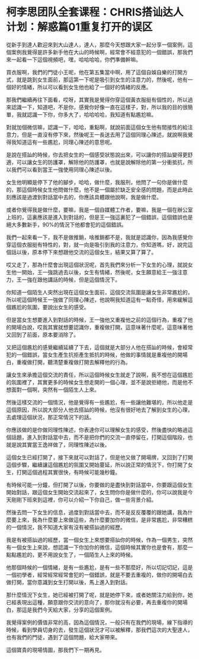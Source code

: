 # 柯李思团队全套课程：CHRIS搭讪达人计划：解惑篇01重复打开的误区

從新手到達人歡迎來到大山達人，達人，那麼今天想跟大家一起分享一個案例，這個案例我覺得是許多新手他在大山的時候啊，經常會不經意犯的一個錯誤，那我們來一起看一下這個視頻吧，嘿，哈哈哈哈，你們準備幹嘛。

買衣服啊，我們的門徒小王呢，他在第五集當中啊，用了這個自娛自樂的打開方式，就是跳到女生面前，那這第一下呢是吸引到女生的注意力的，然後呢，他有一個好的情緒，所以可以看到女生他也給了一個好的情緒的反應。

那我們繼續再往下面看，哎呀，其實我是覺得你穿這個黃衣服挺有個性的，所以過來認識一下，知道吧，不是你，感覺你好像一直在這樣子，對，所以我的目的很簡單，我就認識一下你，你多大了，哈哈哈哈，我知道有點尷尬嘛。

對就加個微信嘛，認識一下，哈哈，重點啊，就說前面這個女生他有間接性的給注意力，但是一直沒有停下來，然後呢王一長送去用了這個同理心陳述，就說啊我覺得我知道這有一些尷尬，同理心陳述的意思呢。

是說在搭訕的時候，你去把女生的一個感受狀態說出來，可以讓你的搭訕變得更舒適，可以讓女生的防護罩，解除他的防護罩，也就是說解除他的第一分衝抵抗，所以我們可以看到當王一強使用同理心陳述以後。

女生他明顯是停下了他的腳步，哈哈，做什麼，我服刑，他問了一句你是做什麼的，那這個時候女生他問做什麼，他不是一個屬於缺乏安全感的問題，而是此時此刻應該是過渡到對話當中去的，你應該具體跟他說啊，我是做什麼。

或者你覺得我是做什麼，要嘛，我是一個自媒體工作者，要嘛，我是一個在辦公室上班的，這裏應該是進入到對話的，但是王一強這裏犯了一個錯誤，這個錯誤也是絕大多數新手，90%的情況下他都會犯的這個錯誤。

我們一起來看一下，我不是做推銷，啥推銷都不是，我就是認識你，因為我感覺你穿這個衣服挺有特性的，對，就一向是吸引到我的注意力，你知道嗎，好，說完這個話以後，原本停下來想跟他交流的這個女生，結果又算了算了。

哎又走了，那為什麼會出現這個狀況呢，首先我們來分析一下女生的心理，就說女生他一開始，王一強跳過去以後，女生有情緒，然後呢，女生願意給王一強注意力，王一強在跟他講話的時候，但是這個情況下。

你知道一個陌生人突然出現在這個女生面前，這個交流氛圍是讓女生非常尷尬的，所以呢這個時候王一強做了同理心陳述，他說啊我知道這有一點奇怪，用來緩解這個尷尬的氛圍，要說出女生的感受。

但是當女生想要進入到對話的時候，王一強他又重複他之前的這個行為，重複了他的開場白說，哎我其實就想要認識你，重複做打開，這意味著什麼呢，這意味著他又回到了前面，原本要消除了。

又把這個尷尬的感覺繼續延續了下去，這個就是大部分人他在搭訕的時候，會經常犯的一個錯誤，當女生產生抗拒產生抵抗的時候，他做的事情就是重複他的開場白，重複做打開，聽清楚重複做打開去解釋他的行為。

讓女生來承擔這個交流的責任，所以這個時候女生就走了說啊，我不想在這個尷尬的氛圍裡了，其實更多的時候女生想走開的一個心理，並不是說拒絕他，而是他不想面對一個啊，突然有一個陌生人上來。

然後這樣交流的一個情況，他是覺得有一些尷尬，有一些讓他難堪的，所以他走是這個原因，所以說大部分人他去搭訕的時候，他沒有很好地去了解到女生的心理，去處理這個狀況，那正常情況下的話。

你應該做的是你做同理性陳述，你表達你可以理解女生的感受，然後盡快的略過這個話題，進入到對話當中去，而不是把你們的交流一直停留在，打開這個階段，也就是說其實當王逸祥做了，同理性陳述以後。

這個女生已經打開了，接下來就可以對話了，但是他又做了開場牌，又回到了打開這個步驟，繼續讓這個尷尬的氛圍又開始蔓延，所以說正常的情況下，你打開了女生，打開這個過程其實很快，有時候可能幾秒鐘。

有時候可能一分鐘，但打開了以後，你要做的是盡快到對話當中，你要跟這個女生開始對話，跟這個女生開始交流起來了，女生問你你是做什麼的，你可以說我是今天剛剛下班來到這裡，你可以介紹一下你自己，做一些背景介紹。

然後去問一下女生的信息，過度到對話當中去，而不是反反覆覆的跟她講，我為什麼要上來，我為什麼要上來做這些，為什麼要加你的微信，是非常尷尬，非常糟糕的一個情況，我不知道大家有沒有被搭訕過的經歷。

我是有被搭訕過的經歷，當一個女生上來想要搭訕你的時候，作為一個男生，突然有一個女生上來說，想認識一下你加你的微信，這個時候其實你也是會有，那麼一點點尷尬的，更不用說女生了，一個陌生人上來的時候。

他那個時候的一個情緒，是有一些尷尬，是有一些不那麼好，所以切記切記，這是一個初學者，經常經常經常會犯的一個錯誤，就是不要去重複的，做你的開場白去做打開，當你意識到女生打開以後，馬上進入到對話。

那什麼情況下女生，她已經被打開了呢，就是她停下來，或者她關注力給到你，她已經表現出這種，願意跟你交流的意向了，那你就沒有必要，再去重複你的開場白，那這是我們今天給大家，分享的這個案例。

我覺得案例的價值非常的高，因為這個情況，一般只有在我們的現場，線下指導的時候，看到學員切身的去，發生這個狀況才可以被解釋，那我們這次的大聖達人，也有我們的門徒，遇到了這個問題，給大家帶來。

這個寶貴的現場情圖，那我們下一期再見。